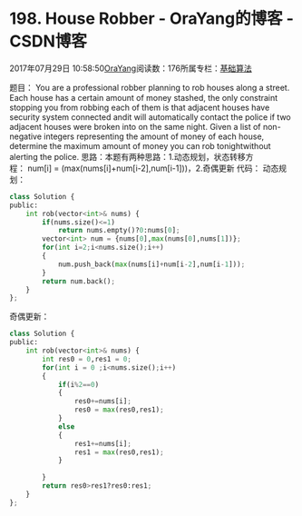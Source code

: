 
# 198. House Robber - OraYang的博客 - CSDN博客

2017年07月29日 10:58:50[OraYang](https://me.csdn.net/u010665216)阅读数：176所属专栏：[基础算法](https://blog.csdn.net/column/details/16604.html)



题目：
You are a professional robber planning to rob houses along a street. Each house has a certain amount of money stashed, the only constraint stopping you from robbing each of them is that adjacent houses have security system connected andit
 will automatically contact the police if two adjacent houses were broken into on the same night.
Given a list of non-negative integers representing the amount of money of each house, determine the maximum amount of money you can rob tonightwithout alerting the police.
思路：本题有两种思路：1.动态规划，状态转移方程： num[i] = (max(nums[i]+num[i-2],num[i-1]))，2.奇偶更新
代码：
动态规划：

```python
class Solution {
public:
    int rob(vector<int>& nums) {
        if(nums.size()<=1)
            return nums.empty()?0:nums[0];
        vector<int> num = {nums[0],max(nums[0],nums[1])};
        for(int i=2;i<nums.size();i++)
        {
            num.push_back(max(nums[i]+num[i-2],num[i-1]));
        }
        return num.back();
    }
};
```
奇偶更新：

```python
class Solution {
public:
    int rob(vector<int>& nums) {
        int res0 = 0,res1 = 0;
        for(int i = 0 ;i<nums.size();i++)
        {
            if(i%2==0)
            {
                res0+=nums[i];
                res0 = max(res0,res1);
            }
            else
            {
                res1+=nums[i];
                res1 = max(res0,res1);
            }
           
        }
        return res0>res1?res0:res1;
    }
};
```


